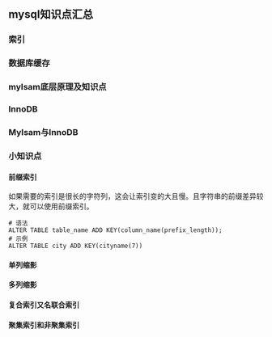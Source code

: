 ## mysql知识点汇总

### 索引

### 数据库缓存

### myIsam底层原理及知识点

### InnoDB

### MyIsam与InnoDB

### 小知识点

#### 前缀索引

如果需要的索引是很长的字符列，这会让索引变的大且慢。且字符串的前缀差异较大，就可以使用前缀索引。

```
# 语法
ALTER TABLE table_name ADD KEY(column_name(prefix_length));
# 示例
ALTER TABLE city ADD KEY(cityname(7))
```

#### 单列缩影

#### 多列缩影

#### 复合索引又名联合索引

#### 聚集索引和非聚集索引




